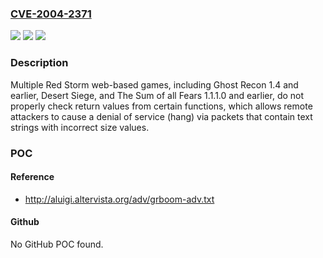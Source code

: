 ### [CVE-2004-2371](https://cve.mitre.org/cgi-bin/cvename.cgi?name=CVE-2004-2371)
![](https://img.shields.io/static/v1?label=Product&message=n%2Fa&color=blue)
![](https://img.shields.io/static/v1?label=Version&message=n%2Fa&color=blue)
![](https://img.shields.io/static/v1?label=Vulnerability&message=n%2Fa&color=brighgreen)

### Description

Multiple Red Storm web-based games, including Ghost Recon 1.4 and earlier, Desert Siege, and The Sum of all Fears 1.1.1.0 and earlier, do not properly check return values from certain functions, which allows remote attackers to cause a denial of service (hang) via packets that contain text strings with incorrect size values.

### POC

#### Reference
- http://aluigi.altervista.org/adv/grboom-adv.txt

#### Github
No GitHub POC found.

